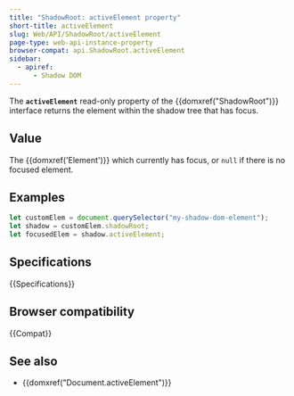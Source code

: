 ```yaml
---
title: "ShadowRoot: activeElement property"
short-title: activeElement
slug: Web/API/ShadowRoot/activeElement
page-type: web-api-instance-property
browser-compat: api.ShadowRoot.activeElement
sidebar:
  - apiref:
      - Shadow DOM
---
```


The **`activeElement`** read-only property of the
{{domxref("ShadowRoot")}} interface returns the element within the shadow tree that has focus.

## Value

The {{domxref('Element')}} which currently has focus, or `null` if there is no focused element.

## Examples

```js
let customElem = document.querySelector("my-shadow-dom-element");
let shadow = customElem.shadowRoot;
let focusedElem = shadow.activeElement;
```

## Specifications

{{Specifications}}

## Browser compatibility

{{Compat}}

## See also

- {{domxref("Document.activeElement")}}
